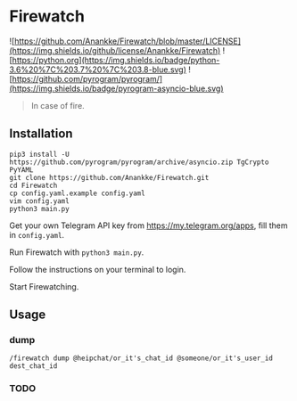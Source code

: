 # Firewatch

![https://github.com/Anankke/Firewatch/blob/master/LICENSE](https://img.shields.io/github/license/Anankke/Firewatch) ![https://python.org](https://img.shields.io/badge/python-3.6%20%7C%203.7%20%7C%203.8-blue.svg) ![https://github.com/pyrogram/pyrogram/](https://img.shields.io/badge/pyrogram-asyncio-blue.svg)

> In case of fire.

## Installation

```
pip3 install -U https://github.com/pyrogram/pyrogram/archive/asyncio.zip TgCrypto PyYAML
git clone https://github.com/Anankke/Firewatch.git
cd Firewatch
cp config.yaml.example config.yaml
vim config.yaml
python3 main.py
```

Get your own Telegram API key from https://my.telegram.org/apps, fill them in `config.yaml`.

Run Firewatch with `python3 main.py`.

Follow the instructions on your terminal to login.

Start Firewatching.

## Usage

### dump
`/firewatch dump @heipchat/or_it's_chat_id @someone/or_it's_user_id dest_chat_id`

### TODO
